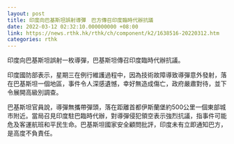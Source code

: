 ```yaml
---
layout: post
title: 印度向巴基斯坦誤射導彈　巴方傳召印度臨時代辦抗議
date: 2022-03-12 02:32:10.000000000 +08:00
link: https://news.rthk.hk/rthk/ch/component/k2/1638516-20220312.htm
categories: rthk
---
```


印度向巴基斯坦誤射一枚導彈，巴基斯坦傳召印度臨時代辦抗議。

印度國防部表示，星期三在例行維護過程中，因為技術故障導致導彈意外發射，落在巴基斯坦一個地區，事件令人深感遺憾，幸好無造成傷亡，政府嚴肅對待，並下令展開高級別調查。

巴基斯坦官員說，導彈無攜帶彈頭，落在距離首都伊斯蘭堡約500公里一個東部城市附近。當局召見印度駐巴臨時代辦，對導彈侵犯領空表示強烈抗議，指事件可能危及客運航班和平民生命。巴基斯坦國家安全顧問批評，印度未有立即通知巴方，是高度不負責任。
